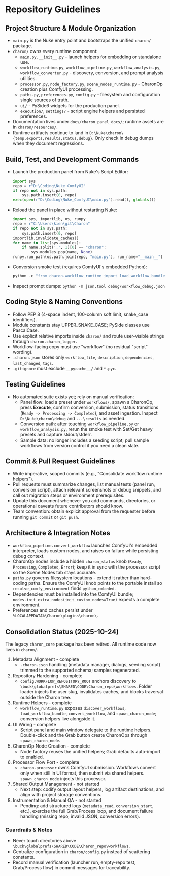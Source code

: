 # Repository Guidelines

## Project Structure & Module Organization
- `main.py` is the Nuke entry point and bootstraps the unified `charon/` package.
- `charon/` owns every runtime component:
  - `main.py`, `__init__.py` - launch helpers for embedding or standalone use.
  - `workflow_runtime.py`, `workflow_pipeline.py`, `workflow_analysis.py`, `workflow_converter.py` - discovery, conversion, and prompt analysis utilities.
  - `processor.py`, `node_factory.py`, `scene_nodes_runtime.py` - CharonOp creation plus ComfyUI processing.
  - `paths.py`, `preferences.py`, `config.py` - filesystem and configuration single sources of truth.
  - `ui/` - PySide6 widgets for the production panel.
  - `execution/`, `settings/` - script engine helpers and persisted preferences.
- Documentation lives under `docs/charon_panel_docs/`; runtime assets are in `charon/resources/`.
- Runtime artifacts continue to land in `D:\Nuke\charon\{temp,exports,results,status,debug}`. Only check in debug dumps when they document regressions.

## Build, Test, and Development Commands
- Launch the production panel from Nuke's Script Editor:
  ```python
  import sys
  repo = r"D:\Coding\Nuke_ComfyUI"
  if repo not in sys.path:
      sys.path.insert(0, repo)
  exec(open(r"D:\Coding\Nuke_ComfyUI\main.py").read(), globals())
  ```
- Reload the panel in place without restarting Nuke:
  ```python
  import sys, importlib, os, runpy
  repo = r"C:\Users\kien\git\Charon"
  if repo not in sys.path:
      sys.path.insert(0, repo)
  importlib.invalidate_caches()
  for name in list(sys.modules):
      if name.split('.', 1)[0] == "charon":
          sys.modules.pop(name, None)
  runpy.run_path(os.path.join(repo, "main.py"), run_name="__main__")
  ```
- Conversion smoke test (requires ComfyUI's embedded Python):
  ```powershell
  python -c "from charon.workflow_runtime import load_workflow_bundle, convert_workflow;  bundle = load_workflow_bundle(r'workflows\rgb2x_albedo_GET');  convert_workflow(bundle['workflow'], comfy_path=r'D:\ComfyUI_windows_portable_nvidia\ComfyUI_windows_portable\run_nvidia_gpu.bat')"
  ```
- Inspect prompt dumps: `python -m json.tool debug\workflow_debug.json`

## Coding Style & Naming Conventions
- Follow PEP 8 (4-space indent, 100-column soft limit, snake_case identifiers).
- Module constants stay UPPER_SNAKE_CASE; PySide classes use PascalCase.
- Use explicit relative imports inside `charon/` and route user-visible strings through `charon.charon_logger`.
- Workflow-facing copy must use "workflow" (no residual "script" wording).
- `.charon.json` stores only `workflow_file`, `description`, `dependencies`, `last_changed`, `tags`.
- `.gitignore` must exclude `__pycache__/` and `*.pyc`.

## Testing Guidelines
- No automated suite exists yet; rely on manual verification:
  - Panel flow: load a preset under `workflows/`, spawn a CharonOp, press **Execute**, confirm conversion, submission, status transitions (`Ready -> Processing -> Completed`), and asset ingestion. Inspect `D:\Nuke\charon\debug` and `...\results` as needed.
  - Conversion path: after touching `workflow_pipeline.py` or `workflow_analysis.py`, rerun the smoke test with Set/Get heavy presets and capture stdout/stderr.
  - Sample data: no longer includes a seeding script; pull sample workflows from version control if you need a clean slate.

## Commit & Pull Request Guidelines
- Write imperative, scoped commits (e.g., "Consolidate workflow runtime helpers").
- Pull requests must summarize changes, list manual tests (panel run, conversion script), attach relevant screenshots or debug snippets, and call out migration steps or environment prerequisites.
- Update this document whenever you add commands, directories, or operational caveats future contributors should know.
- Team convention: obtain explicit approval from the requester before running `git commit` or `git push`.

## Architecture & Integration Notes
- `workflow_pipeline.convert_workflow` launches ComfyUI's embedded interpreter, loads custom nodes, and raises on failure while persisting debug context.
- CharonOp nodes include a hidden `charon_status` knob (`Ready`, `Processing`, `Completed`, `Error`); keep it in sync with the processor script so the Scene Nodes tab stays accurate.
- `paths.py` governs filesystem locations - extend it rather than hard-coding paths. Ensure the ComfyUI knob points to the portable install so `resolve_comfy_environment` finds `python_embeded`.
- Dependencies must be installed into the ComfyUI bundle; `nodes.init_extra_nodes(init_custom_nodes=True)` expects a complete environment.
- Preferences and caches persist under `%LOCALAPPDATA%\Charon\plugins\charon\`.

## Consolidation Status (2025-10-24)
The legacy `charon_core` package has been retired. All runtime code now lives in `charon/`.

1. Metadata Alignment - complete
   - `.charon.json` handling (metadata manager, dialogs, seeding script) trimmed to the supported schema; samples regenerated.
2. Repository Hardening - complete
   - `config.WORKFLOW_REPOSITORY_ROOT` anchors discovery to `\buck\globalprefs\SHARED\CODE\Charon_repo\workflows`. Folder loader injects the user slug, invalidates caches, and blocks traversal outside the Charon tree.
3. Runtime Helpers - complete
   - `workflow_runtime.py` exposes `discover_workflows`, `load_workflow_bundle`, `convert_workflow`, and `spawn_charon_node`; conversion helpers live alongside it.
4. UI Wiring - complete
   - Script panel and main window delegate to the runtime helpers. Double-click and the Grab button create CharonOps through `spawn_charon_node`.
5. CharonOp Node Creation - complete
   - Node factory reuses the unified helpers; Grab defaults auto-import to enabled.
6. Processor Flow Port - complete
   - `charon.processor` owns ComfyUI submission. Workflows convert only when still in UI format, then submit via shared helpers. `spawn_charon_node` injects this processor.
7. Shared Output Management - not started
   - Next step: codify output layout helpers, log artifact destinations, and align with project storage conventions.
8. Instrumentation & Manual QA - not started
   - Pending: add structured logs (`metadata_read`, `conversion_start`, etc.), exercise the full Grab/Process loop, and document failure handling (missing repo, invalid JSON, conversion errors).

### Guardrails & Notes
- Never touch directories above `\buck\globalprefs\SHARED\CODE\Charon_repo\workflows`.
- Centralize configuration in `charon/config.py` instead of scattering constants.
- Record manual verification (launcher run, empty-repo test, Grab/Process flow) in commit messages for traceability.
